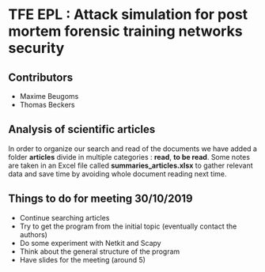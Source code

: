 # TFE EPL : Attack simulation for post mortem forensic training networks security

## Contributors
- Maxime Beugoms
- Thomas Beckers

## Analysis of scientific articles
In order to organize our search and read of the documents we have added a folder **articles** divide in multiple categories : **read**, **to be read**. Some notes are taken in an Excel file called **summaries_articles.xlsx** to gather relevant data and save time by avoiding whole document reading next time.

## Things to do for meeting 30/10/2019
- Continue searching articles
- Try to get the program from the initial topic (eventually contact the authors)
- Do some experiment with Netkit and Scapy
- Think about the general structure of the program
- Have slides for the meeting (around 5)